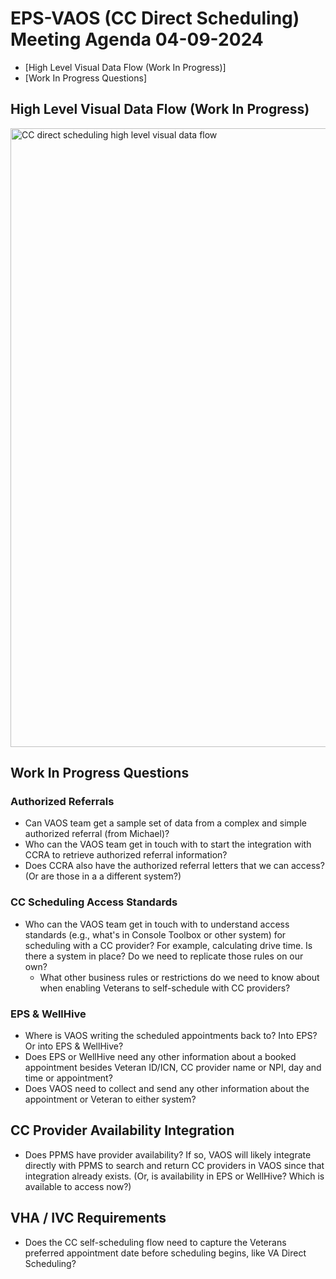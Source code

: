# EPS-VAOS (CC Direct Scheduling) Meeting Agenda 04-09-2024

- [High Level Visual Data Flow (Work In Progress)]
- [Work In Progress Questions]

## High Level Visual Data Flow (Work In Progress)

<img src="https://github.com/department-of-veterans-affairs/va.gov-team/assets/101129355/2eb49cf2-f962-45b3-b6fc-123740373990" alt="CC direct scheduling high level visual data flow" style="width:990px;"/>

## Work In Progress Questions

### Authorized Referrals 

- Can VAOS team get a sample set of data from a complex and simple authorized referral (from Michael)?
- Who can the VAOS team get in touch with to start the integration with CCRA to retrieve authorized referral information?
- Does CCRA also have the authorized referral letters that we can access? (Or are those in a a different system?)

### CC Scheduling Access Standards

- Who can the VAOS team get in touch with to understand access standards (e.g., what's in Console Toolbox or other system) for scheduling with a CC provider? For example, calculating drive time. Is there a system in place? Do we need to replicate those rules on our own?
     - What other business rules or restrictions do we need to know about when enabling Veterans to self-schedule with CC providers?

### EPS & WellHive

- Where is VAOS writing the scheduled appointments back to? Into EPS? Or into EPS & WellHive? 
- Does EPS or WellHive need any other information about a booked appointment besides Veteran ID/ICN, CC provider name or NPI, day and time or appointment?
- Does VAOS need to collect and send any other information about the appointment or Veteran to either system? 

## CC Provider Availability Integration   

- Does PPMS have provider availability? If so, VAOS will likely integrate directly with PPMS to search and return CC providers in VAOS since that integration already exists. (Or, is availability in EPS or WellHive? Which is available to access now?) 

## VHA / IVC Requirements

- Does the CC self-scheduling flow need to capture the Veterans preferred appointment date before scheduling begins, like VA Direct Scheduling? 
